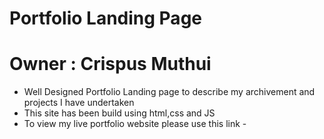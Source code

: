 # Portfolio Landing Page
# Owner : Crispus Muthui
- Well Designed Portfolio Landing page to describe my archivement and projects I have undertaken
- This site has been build using html,css and JS
- To view my live portfolio website please use this link -

